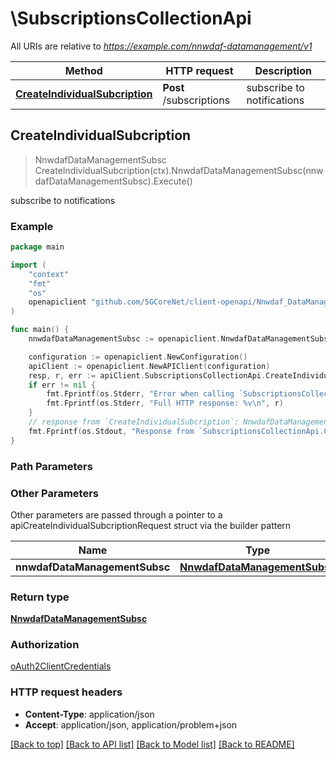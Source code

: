 # \SubscriptionsCollectionApi

All URIs are relative to *https://example.com/nnwdaf-datamanagement/v1*

Method | HTTP request | Description
------------- | ------------- | -------------
[**CreateIndividualSubcription**](SubscriptionsCollectionApi.md#CreateIndividualSubcription) | **Post** /subscriptions | subscribe to notifications



## CreateIndividualSubcription

> NnwdafDataManagementSubsc CreateIndividualSubcription(ctx).NnwdafDataManagementSubsc(nnwdafDataManagementSubsc).Execute()

subscribe to notifications

### Example

```go
package main

import (
    "context"
    "fmt"
    "os"
    openapiclient "github.com/5GCoreNet/client-openapi/Nnwdaf_DataManagement"
)

func main() {
    nnwdafDataManagementSubsc := openapiclient.NnwdafDataManagementSubsc{Interface{}: new(interface{})} // NnwdafDataManagementSubsc | 

    configuration := openapiclient.NewConfiguration()
    apiClient := openapiclient.NewAPIClient(configuration)
    resp, r, err := apiClient.SubscriptionsCollectionApi.CreateIndividualSubcription(context.Background()).NnwdafDataManagementSubsc(nnwdafDataManagementSubsc).Execute()
    if err != nil {
        fmt.Fprintf(os.Stderr, "Error when calling `SubscriptionsCollectionApi.CreateIndividualSubcription``: %v\n", err)
        fmt.Fprintf(os.Stderr, "Full HTTP response: %v\n", r)
    }
    // response from `CreateIndividualSubcription`: NnwdafDataManagementSubsc
    fmt.Fprintf(os.Stdout, "Response from `SubscriptionsCollectionApi.CreateIndividualSubcription`: %v\n", resp)
}
```

### Path Parameters



### Other Parameters

Other parameters are passed through a pointer to a apiCreateIndividualSubcriptionRequest struct via the builder pattern


Name | Type | Description  | Notes
------------- | ------------- | ------------- | -------------
 **nnwdafDataManagementSubsc** | [**NnwdafDataManagementSubsc**](NnwdafDataManagementSubsc.md) |  | 

### Return type

[**NnwdafDataManagementSubsc**](NnwdafDataManagementSubsc.md)

### Authorization

[oAuth2ClientCredentials](../README.md#oAuth2ClientCredentials)

### HTTP request headers

- **Content-Type**: application/json
- **Accept**: application/json, application/problem+json

[[Back to top]](#) [[Back to API list]](../README.md#documentation-for-api-endpoints)
[[Back to Model list]](../README.md#documentation-for-models)
[[Back to README]](../README.md)

